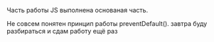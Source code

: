 Часть работы JS выполнена основаная часть. 

Не совсем понятен принцип работы preventDefault(). завтра буду разбираться и сдам работу ещё раз